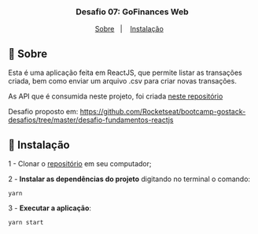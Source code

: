 <h3 align="center">
  Desafio 07: GoFinances Web
</h3>


<p align="center">
  <a href="#-sobre">Sobre</a>&nbsp;&nbsp;&nbsp;|&nbsp;&nbsp;&nbsp;
  <a href="#-instalação">Instalação</a>&nbsp;&nbsp;&nbsp;
</p>


## 🚀 **Sobre**
Esta é uma aplicação feita em ReactJS, que permite listar as transações criada, bem como enviar um arquivo .csv para criar novas transações.

As API que é consumida neste projeto, foi criada [neste repositório](https://github.com/MateusTymoniuk/gostack2020-desafio06-desafio-database-upload)

Desafio proposto em: https://github.com/Rocketseat/bootcamp-gostack-desafios/tree/master/desafio-fundamentos-reactjs

## 🚀 **Instalação**
1 - Clonar o [repositório](https://github.com/MateusTymoniuk/gostack2020-desafio07-fundamentos-reactjs) em seu computador;

2 - **Instalar as dependências do projeto** digitando no terminal o comando:

    yarn

3 - **Executar a aplicação**:

    yarn start
